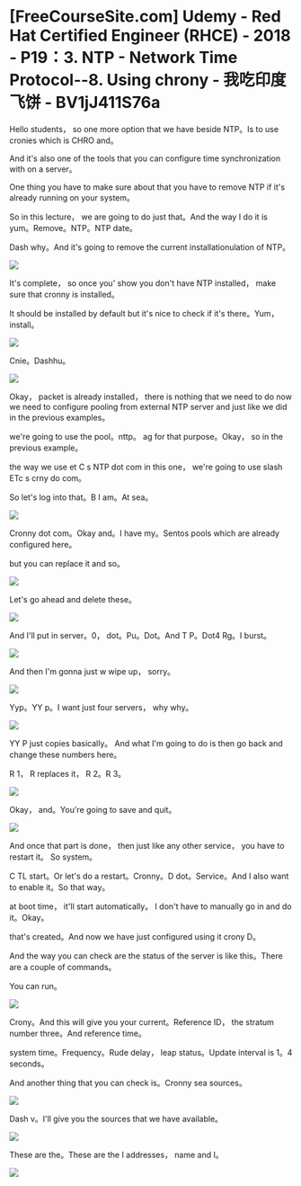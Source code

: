 # [FreeCourseSite.com] Udemy - Red Hat Certified Engineer (RHCE) - 2018 - P19：3. NTP - Network Time Protocol--8. Using chrony - 我吃印度飞饼 - BV1jJ411S76a

Hello students， so one more option that we have beside NTP。Is to use cronies which is CHRO and。

And it's also one of the tools that you can configure time synchronization with on a server。

 One thing you have to make sure about that you have to remove NTP if it's already running on your system。

 So in this lecture， we are going to do just that。And the way I do it is yum。Remove。NTP。NTP date。

Dash why。And it's going to remove the current installationulation of NTP。



![](img/cf538189146c4c91555916741c6e3c14_1.png)

It's complete， so once you' show you don't have NTP installed， make sure that cronny is installed。

It should be installed by default but it's nice to check if it's there。Yum， install。



![](img/cf538189146c4c91555916741c6e3c14_3.png)

Cnie。Dashhu。

![](img/cf538189146c4c91555916741c6e3c14_5.png)

Okay， packet is already installed， there is nothing that we need to do now we need to configure pooling from external NTP server and just like we did in the previous examples。

 we're going to use the pool。nttp。 ag for that purpose。Okay， so in the previous example。

 the way we use et C s NTP dot com in this one， we're going to use slash ETc s crny do com。

 So let's log into that。B I am。At sea。

![](img/cf538189146c4c91555916741c6e3c14_7.png)

Cronny dot com。Okay and。I have my。Sentos pools which are already configured here。

 but you can replace it and so。

![](img/cf538189146c4c91555916741c6e3c14_9.png)

Let's go ahead and delete these。

![](img/cf538189146c4c91555916741c6e3c14_11.png)

And I'll put in server。0， dot。Pu。Dot。And T P。Dot4 Rg。I burst。



![](img/cf538189146c4c91555916741c6e3c14_13.png)

And then I'm gonna just w wipe up， sorry。

![](img/cf538189146c4c91555916741c6e3c14_15.png)

Yyp。YY p。I want just four servers， why why。

![](img/cf538189146c4c91555916741c6e3c14_17.png)

YY P just copies basically。 And what I'm going to do is then go back and change these numbers here。

R 1， R replaces it， R 2。R 3。

![](img/cf538189146c4c91555916741c6e3c14_19.png)

Okay， and。You're going to save and quit。

![](img/cf538189146c4c91555916741c6e3c14_21.png)

And once that part is done， then just like any other service， you have to restart it。 So system。

 C TL start。Or let's do a restart。Cronny。D dot。Service。And I also want to enable it。So that way。

 at boot time， it'll start automatically。 I don't have to manually go in and do it。Okay。

 that's created。And now we have just configured using it crony D。

And the way you can check are the status of the server is like this。There are a couple of commands。

 You can run。

![](img/cf538189146c4c91555916741c6e3c14_23.png)

Crony。And this will give you your current。Reference ID， the stratum number three。And reference time。

 system time。Frequency。Rude delay， leap status。Update interval is 1。4 seconds。

And another thing that you can check is。Cronny sea sources。



![](img/cf538189146c4c91555916741c6e3c14_25.png)

Dash v。I'll give you the sources that we have available。



![](img/cf538189146c4c91555916741c6e3c14_27.png)

These are the。These are the I addresses， name and I。



![](img/cf538189146c4c91555916741c6e3c14_29.png)